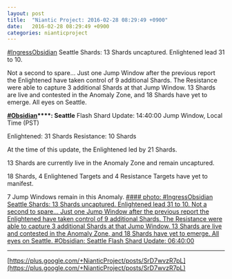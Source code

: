 ```yaml
---
layout: post
title:  "Niantic Project: 2016-02-28 08:29:49 +0900"
date:   2016-02-28 08:29:49 +0900
categories: nianticproject
---
```

[#IngressObsidian](https://plus.google.com/s/%23IngressObsidian "")  Seattle Shards: 13 Shards uncaptured. Enlightened lead 31 to 10. 

Not a second to spare... Just one Jump Window after the previous report the Enlightened have taken control of 9 additional Shards. The Resistance were able to capture 3 additional Shards at that Jump Window. 13 Shards are live and contested in the Anomaly Zone, and 18 Shards have yet to emerge. All eyes on Seattle.

**[#Obsidian](https://plus.google.com/s/%23Obsidian "")****: Seattle**
Flash Shard Update: 14:40:00 Jump Window, Local Time (PST)

Enlightened: 31 Shards
Resistance: 10 Shards

At the time of this update, the Enlightened led by 21 Shards.

13 Shards are currently live in the Anomaly Zone and remain uncaptured.

18 Shards, 4 Enlightened Targets and 4 Resistance Targets have yet to manifest.

7 Jump Windows remain in this Anomaly.
[#### photo: #IngressObsidian Seattle Shards: 13 Shards uncaptured. Enlightened lead 31 to 10.
Not a second to spare... Just one Jump Window after the previous report the Enlightened have taken control of 9 additional Shards. The Resistance were able to capture 3 additional Shards at that Jump Window. 13 Shards are live and contested in the Anomaly Zone, and 18 Shards have yet to emerge. All eyes on Seattle.
#Obsidian: Seattle
Flash Shard Update: 06:40:00](https://lh3.googleusercontent.com/-5nYImIqSyic/VtIpuFIoJLI/AAAAAAAAi4E/rO82EGlYFdQ/w800-h600/sea_03.jpg "")
- - -
[https://plus.google.com/+NianticProject/posts/SrD7wvzR7pL](https://plus.google.com/+NianticProject/posts/SrD7wvzR7pL)
